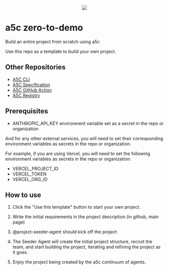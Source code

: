 <p align="center">
<a href="https://github.com/a5c-ai/zero-to-demo/generate">
  <img src="https://img.shields.io/badge/use%20this-template-blue?logo=github">
</a>
</p>

# a5c zero-to-demo

Build an entire project from scratch using a5c

Use this repo as a template to build your own project.

## Other Repositories

- [A5C CLI](https://github.com/a5c-ai/cli)
- [A5C Specification](https://github.com/a5c-ai/spec)
- [A5C GitHub Action](https://github.com/a5c-ai/action)
- [A5C Registry](https://github.com/a5c-ai/registry)

## Prerequisites

- ANTHROPIC_API_KEY environment variable set as a secret in the repo or organization

And for any other external services, you will need to set their corresponding environment variables as secrets in the repo or organization.

For example, if you are using Vercel, you will need to set the following environment variables as secrets in the repo or organization:
- VERCEL_PROJECT_ID
- VERCEL_TOKEN
- VERCEL_ORG_ID

## How to use

1. Click the "Use this template" button to start your own project.

2. Write the initial requirements in the project description (in github, main page)
3. @project-seeder-agent should kick off the project
4. The Seeder Agent will create the initial project structure, recruit the team, and start building the project, iterating and refining the project as it goes.
5. Enjoy the project being created by the a5c continuum of agents.

